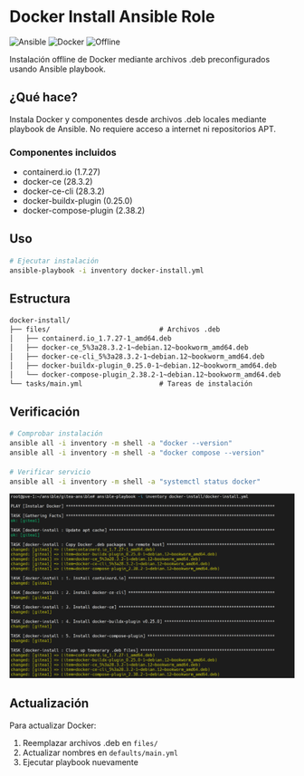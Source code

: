 # Docker Install Ansible Role

![Ansible](https://img.shields.io/badge/Ansible-Automation-EE0000?style=for-the-badge&logo=ansible&logoColor=white)
![Docker](https://img.shields.io/badge/Docker-Install-2496ED?style=for-the-badge&logo=docker&logoColor=white)
![Offline](https://img.shields.io/badge/Offline-Ready-4CAF50?style=for-the-badge)

Instalación offline de Docker mediante archivos .deb preconfigurados usando Ansible playbook.

## ¿Qué hace?

Instala Docker y componentes desde archivos .deb locales mediante playbook de Ansible. No requiere acceso a internet ni repositorios APT.

### Componentes incluidos

- containerd.io (1.7.27)
- docker-ce (28.3.2) 
- docker-ce-cli (28.3.2)
- docker-buildx-plugin (0.25.0)
- docker-compose-plugin (2.38.2)

## Uso

```bash
# Ejecutar instalación
ansible-playbook -i inventory docker-install.yml
```

## Estructura

```
docker-install/
├── files/                           # Archivos .deb
│   ├── containerd.io_1.7.27-1_amd64.deb
│   ├── docker-ce_5%3a28.3.2-1~debian.12~bookworm_amd64.deb
│   ├── docker-ce-cli_5%3a28.3.2-1~debian.12~bookworm_amd64.deb
│   ├── docker-buildx-plugin_0.25.0-1~debian.12~bookworm_amd64.deb
│   └── docker-compose-plugin_2.38.2-1~debian.12~bookworm_amd64.deb
└── tasks/main.yml                   # Tareas de instalación
```

## Verificación

```bash
# Comprobar instalación
ansible all -i inventory -m shell -a "docker --version"
ansible all -i inventory -m shell -a "docker compose --version"

# Verificar servicio
ansible all -i inventory -m shell -a "systemctl status docker"
```
![Docker](https://github.com/Andherson333333/enterprise-talos-infrastructure/blob/main/images/gitea-server%2Brunner-1.png)

## Actualización

Para actualizar Docker:
1. Reemplazar archivos .deb en `files/`
2. Actualizar nombres en `defaults/main.yml` 
3. Ejecutar playbook nuevamente
